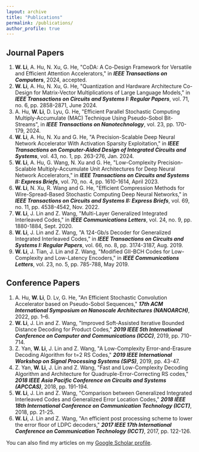 ```yaml
---
layout: archive
title: "Publications"
permalink: /publications/
author_profile: true
---
```


## Journal Papers
1. **W. Li**, A. Hu, N. Xu, G. He, "CoDA: A Co-Design Framework for Versatile and Efficient Attention Accelerators," in ***IEEE Transactions on Computers***, 2024, accepted.
2. **W. Li**, A. Hu, N. Xu, G. He, "Quantization and Hardware Architecture Co-Design for Matrix-Vector Multiplications of Large Language Models," in ***IEEE Transactions on Circuits and Systems I: Regular Papers***,  vol. 71, no. 6, pp. 2858-2871, June 2024.
3. A. Hu, **W. Li**, D. Lyu, G. He, "Efficient Parallel Stochastic Computing Multiply-Accumulate (MAC) Technique Using Pseudo-Sobol Bit-Streams", in ***IEEE Transactions on Nanotechnology***, vol. 23, pp. 170-179, 2024.
4. **W. Li**, A. Hu, N. Xu and G. He, "A Precision-Scalable Deep Neural Network Accelerator With Activation Sparsity Exploitation," in ***IEEE Transactions on Computer-Aided Design of Integrated Circuits and Systems***, vol. 43, no. 1, pp. 263-276, Jan. 2024.
5. **W. Li**, A. Hu, G. Wang, N. Xu and G. He, "Low-Complexity Precision-Scalable Multiply-Accumulate Unit Architectures for Deep Neural Network Accelerators," in ***IEEE Transactions on Circuits and Systems II: Express Briefs***, vol. 70, no. 4, pp. 1610-1614, April 2023.
6. **W. Li**, N. Xu, R. Wang and G. He, "Efficient Compression Methods for Wire-Spread-Based Stochastic Computing Deep Neural Networks," in ***IEEE Transactions on Circuits and Systems II: Express Briefs***, vol. 69, no. 11, pp. 4538-4542, Nov. 2022.
7. **W. Li**, J. Lin and Z. Wang, "Multi-Layer Generalized Integrated Interleaved Codes," in ***IEEE Communications Letters***, vol. 24, no. 9, pp. 1880-1884, Sept. 2020.
8. **W. Li**, J. Lin and Z. Wang, "A 124-Gb/s Decoder for Generalized Integrated Interleaved Codes," in ***IEEE Transactions on Circuits and Systems I: Regular Papers***, vol. 66, no. 8, pp. 3174-3187, Aug. 2019.
9. **W. Li**, J. Tian, J. Lin and Z. Wang, "Modified GII-BCH Codes for Low-Complexity and Low-Latency Encoders," in ***IEEE Communications Letters***, vol. 23, no. 5, pp. 785-788, May 2019.

## Conference Papers
1. A. Hu, **W. Li**, D. Lv, G. He, "An Efficient Stochastic Convolution Accelerator based on Pseudo-Sobol Sequences," ***17th ACM International Symposium on Nanoscale Architectures (NANOARCH)***, 2022, pp. 1–6.
2. **W. Li**, J. Lin and Z. Wang, "Improved Soft-Assisted Iterative Bounded Distance Decoding for Product Codes," ***2019 IEEE 5th International Conference on Computer and Communications (ICCC)***, 2019, pp. 710-714.
3. Z. Yan, **W. Li**, J. Lin and Z. Wang, "A Low-Complexity Error-and-Erasure Decoding Algorithm for t=2 RS Codes," ***2019 IEEE International Workshop on Signal Processing Systems (SiPS)***, 2019, pp. 43-47.
4. Z. Yan, **W. Li**, J. Lin and Z. Wang, "Fast and Low-Complexity Decoding Algorithm and Architecture for Quadruple-Error-Correcting RS codes," ***2018 IEEE Asia Pacific Conference on Circuits and Systems (APCCAS)***, 2018, pp. 191-194.
5. **W. Li**, J. Lin and Z. Wang, "Comparison between Generalized Integrated Interleaved Codes and Generalized Error Location Codes," ***2018 IEEE 18th International Conference on Communication Technology (ICCT)***, 2018, pp. 21-25.
6. **W. Li**, J. Lin and Z. Wang, "An efficient post processing scheme to lower the error floor of LDPC decoders," ***2017 IEEE 17th International Conference on Communication Technology (ICCT)***, 2017, pp. 122-126.

  You can also find my articles on my [Google Scholar profile](https://scholar.google.com/citations?user=2wfEnbsAAAAJ&hl=zh-CN).
